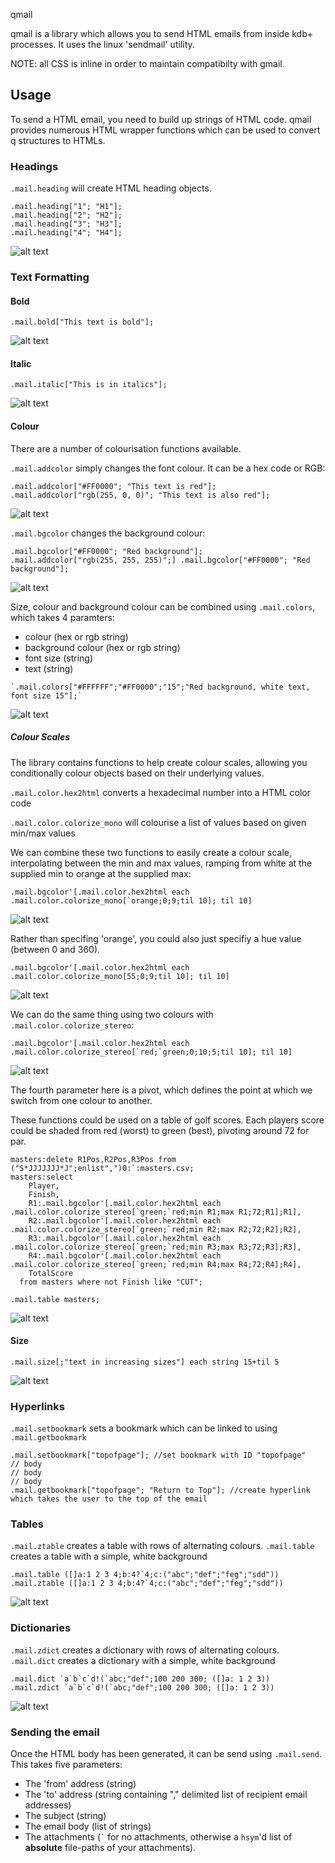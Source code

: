  qmail

qmail is a library which allows you to send HTML emails from inside kdb+ processes. It uses the linux 'sendmail' utility.

NOTE: all CSS is inline in order to maintain compatibilty with gmail.

## Usage

To send a HTML email, you need to build up strings of HTML code. qmail provides numerous HTML wrapper functions which can be used to convert q structures to HTMLs.

### Headings
`.mail.heading` will create HTML heading objects.

    .mail.heading["1"; "H1"];
    .mail.heading["2"; "H2"];
    .mail.heading["3"; "H3"];
    .mail.heading["4"; "H4"]; 

![alt text](https://raw.githubusercontent.com/t-martin/qmail/master/img/headings.PNG "Headings")


### Text Formatting

#### Bold

    .mail.bold["This text is bold"];

![alt text](https://raw.githubusercontent.com/t-martin/qmail/master/img/bold.PNG "Bold")

#### Italic

    .mail.italic["This is in italics"];

![alt text](https://raw.githubusercontent.com/t-martin/qmail/master/img/italic.PNG "Italic")

#### Colour
There are a number of colourisation functions available.

`.mail.addcolor` simply changes the font colour. It can be a hex code or RGB:

    .mail.addcolor["#FF0000"; "This text is red"];
    .mail.addcolor["rgb(255, 0, 0)"; "This text is also red"];

![alt text](https://raw.githubusercontent.com/t-martin/qmail/master/img/red.PNG "Colour")

`.mail.bgcolor` changes the background colour:

    .mail.bgcolor["#FF0000"; "Red background"];
    .mail.addcolor["rgb(255, 255, 255)";] .mail.bgcolor["#FF0000"; "Red background"];

![alt text](https://raw.githubusercontent.com/t-martin/qmail/master/img/bg.PNG "Background Colour")

Size, colour and background colour can be combined using `.mail.colors`, which takes 4 paramters:
   * colour (hex or rgb string)
   * background colour (hex or rgb string)
   * font size (string)
   * text (string)

    `.mail.colors["#FFFFFF";"#FF0000";"15";"Red background, white text, font size 15"];`

![alt text](https://raw.githubusercontent.com/t-martin/qmail/master/img/bg2.PNG "Background Colour")

##### Colour Scales
The library contains functions to help create colour scales, allowing you conditionally colour objects based on their underlying values.

`.mail.color.hex2html` converts a hexadecimal number into a HTML color code

`.mail.color.colorize_mono` will colourise a list of values based on given min/max values

We can combine these two functions to easily create a colour scale, interpolating between the min and max values, ramping from white at the supplied min to orange at the supplied max:

    .mail.bgcolor'[.mail.color.hex2html each .mail.color.colorize_mono[`orange;0;9;til 10]; til 10]

![alt text](https://raw.githubusercontent.com/t-martin/qmail/master/img/mono.PNG "Mono Colour")

Rather than specifing 'orange', you could also just specifiy a hue value (between 0 and 360).

    .mail.bgcolor'[.mail.color.hex2html each .mail.color.colorize_mono[55;0;9;til 10]; til 10]

![alt text](https://raw.githubusercontent.com/t-martin/qmail/master/img/mono2.PNG "Mono Colour")

We can do the same thing using two colours with `.mail.color.colorize_stereo`:

    .mail.bgcolor'[.mail.color.hex2html each .mail.color.colorize_stereo[`red;`green;0;10;5;til 10]; til 10]

![alt text](https://raw.githubusercontent.com/t-martin/qmail/master/img/stereo.PNG "Stereo Colour")

The fourth parameter here is a pivot, which defines the point at which we switch from one colour to another.

These functions could be used on a table of golf scores. Each players score could be shaded from red (worst) to green (best), pivoting around 72 for par.


    masters:delete R1Pos,R2Pos,R3Pos from ("S*JJJJJJJ*J";enlist",")0:`:masters.csv;
    masters:select
        Player,
        Finish,
        R1:.mail.bgcolor'[.mail.color.hex2html each .mail.color.colorize_stereo[`green;`red;min R1;max R1;72;R1];R1],
        R2:.mail.bgcolor'[.mail.color.hex2html each .mail.color.colorize_stereo[`green;`red;min R2;max R2;72;R2];R2],
        R3:.mail.bgcolor'[.mail.color.hex2html each .mail.color.colorize_stereo[`green;`red;min R3;max R3;72;R3];R3],
        R4:.mail.bgcolor'[.mail.color.hex2html each .mail.color.colorize_stereo[`green;`red;min R4;max R4;72;R4];R4],
        TotalScore
      from masters where not Finish like "CUT";

    .mail.table masters;

![alt text](https://raw.githubusercontent.com/t-martin/qmail/master/img/masters.PNG "Masters")


#### Size
    .mail.size[;"text in increasing sizes"] each string 15+til 5

![alt text](https://raw.githubusercontent.com/t-martin/qmail/master/img/size.PNG "Font size")

### Hyperlinks
`.mail.setbookmark` sets a bookmark which can be linked to using `.mail.getbookmark`
    
    .mail.setbookmark["topofpage"]; //set bookmark with ID "topofpage"
    // body
    // body
    // body
    .mail.getbookmark["topofpage"; "Return to Top"]; //create hyperlink which takes the user to the top of the email 

### Tables
`.mail.ztable` creates a table with rows of alternating colours. `.mail.table` creates a table with a simple, white background 

    .mail.table ([]a:1 2 3 4;b:4?`4;c:("abc";"def";"feg";"sdd"))
    .mail.ztable ([]a:1 2 3 4;b:4?`4;c:("abc";"def";"feg";"sdd"))
  
![alt text](https://raw.githubusercontent.com/t-martin/qmail/master/img/table.PNG "Table")

### Dictionaries
`.mail.zdict` creates a dictionary with rows of alternating colours. `.mail.dict` creates a dictionary with a simple, white background 

    .mail.dict `a`b`c`d!(`abc;"def";100 200 300; ([]a: 1 2 3))
    .mail.zdict `a`b`c`d!(`abc;"def";100 200 300; ([]a: 1 2 3))

![alt text](https://raw.githubusercontent.com/t-martin/qmail/master/img/dict.PNG "Dict")

### Sending the email

Once the HTML body has been generated, it can be send using `.mail.send`. This takes five parameters:

   * The 'from' address (string)
   * The 'to' address (string containing "," delimited list of recipient email addresses)
   * The subject (string)
   * The email body (list of strings)
   * The attachments (`` ` `` for no attachments, otherwise a `hsym`'d list of **absolute** file-paths of your attachments).
